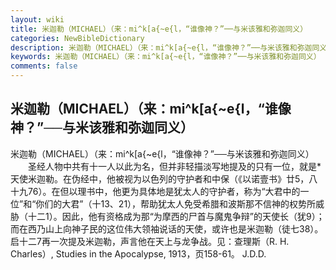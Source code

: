 ```yaml
---
layout: wiki
title: 米迦勒（MICHAEL）（来：mi^k[a{~e{l，“谁像神？”──与米该雅和弥迦同义）
categories: NewBibleDictionary
description: 米迦勒（MICHAEL）（来：mi^k[a{~e{l，“谁像神？”──与米该雅和弥迦同义）
keywords: 米迦勒（MICHAEL）（来：mi^k[a{~e{l，“谁像神？”──与米该雅和弥迦同义）
comments: false
---
```


## 米迦勒（MICHAEL）（来：mi^k[a{~e{l，“谁像神？”──与米该雅和弥迦同义）



米迦勒（MICHAEL）（来：mi^k[a{~e{l，“谁像神？”──与米该雅和弥迦同义）
　　圣经人物中共有十一人以此为名，但并非轻描淡写地提及的只有一位，就是*天使米迦勒。在伪经中，他被视为以色列的守护者和中保（《以诺壹书》廿5，八十九76）。在但以理书中，他更为具体地是犹太人的守护者，称为“大君中的一位”和“你们的大君”（十13、21），帮助犹太人免受希腊和波斯那不信神的权势所威胁（十二1）。因此，他有资格成为那“为摩西的尸首与魔鬼争辩”的天使长（犹9）；而在西乃山上向神子民的这位伟大领袖说话的天使，或许也是米迦勒（徒七38）。启十二7再一次提及米迦勒，声言他在天上与龙争战。见：查理斯（R. H. Charles）, Studies in the Apocalypse, 1913，页158-61。
J.D.D.




